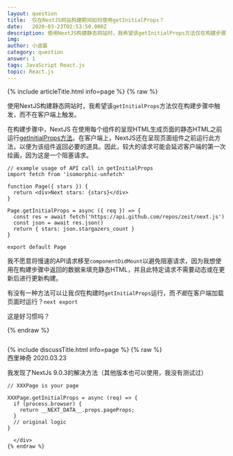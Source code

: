 ```yaml
---
layout: question
title:  仅在NextJS网站构建期间如何使用getInitialProps？
date:   2020-03-23T02:53:50.000Z
description: 使用NextJS构建静态网站时，我希望该getInitialProps方法仅在构建步骤中触发，而不在客户端上触发。在构建步骤中，NextJS 在使用每...
img: 
author: 小卤蛋
category: question
answer: 1
tags: JavaScript React.js
topic: React.js
---
```

<div class="article-root">
  <div class="article">
    {% include articleTitle.html info=page %}
    {% raw %}
    <div class="article-content"><p><font style="vertical-align: inherit;"><font style="vertical-align: inherit;">使用NextJS构建静态网站时，我希望该</font></font><code>getInitialProps</code><font style="vertical-align: inherit;"><font style="vertical-align: inherit;">方法仅在构建步骤中触发，而不在客户端上触发。</font></font></p>

<p><font style="vertical-align: inherit;"><font style="vertical-align: inherit;">在构建步骤中，NextJS </font><font style="vertical-align: inherit;">在使用每个组件的呈现HTML生成页面的静态HTML之前</font><font style="vertical-align: inherit;">运行</font></font><a href="https://nextjs.org/docs#fetching-data-and-component-lifecycle" rel="noreferrer"><font style="vertical-align: inherit;"><font style="vertical-align: inherit;">getInitialProps方法</font></font></a><font style="vertical-align: inherit;"><font style="vertical-align: inherit;">。</font><font style="vertical-align: inherit;">在客户端上，NextJS还在呈现页面组件之前运行此方法，以便为该组件返回必要的道具。</font><font style="vertical-align: inherit;">因此，较大的请求可能会延迟客户端的第一次绘画，因为这是一个阻塞请求。</font></font></p>

<pre class="lang-js prettyprint-override"><code>// example usage of API call in getInitialProps<font></font>
import fetch from 'isomorphic-unfetch'<font></font>
<font></font>
function Page({ stars }) {<font></font>
  return &lt;div&gt;Next stars: {stars}&lt;/div&gt;<font></font>
}<font></font>
<font></font>
Page.getInitialProps = async ({ req }) =&gt; {<font></font>
  const res = await fetch('https://api.github.com/repos/zeit/next.js')<font></font>
  const json = await res.json()<font></font>
  return { stars: json.stargazers_count }<font></font>
}<font></font>
<font></font>
export default Page<font></font>
</code></pre>

<p><font style="vertical-align: inherit;"><font style="vertical-align: inherit;">我不愿意将慢速的API请求移至</font></font><code>componentDidMount</code><font style="vertical-align: inherit;"><font style="vertical-align: inherit;">以避免阻塞请求，因为我想使用在构建步骤中返回的数据来填充静态HTML，并且此特定请求不需要动态或在更新后进行更新构建。</font></font></p>

<p><font style="vertical-align: inherit;"><font style="vertical-align: inherit;">有没有一种方法可以让我</font><em><font style="vertical-align: inherit;">仅</font></em><font style="vertical-align: inherit;">在</font><font style="vertical-align: inherit;">构建</font><font style="vertical-align: inherit;">时</font></font><code>getInitialProps</code><font style="vertical-align: inherit;"><font style="vertical-align: inherit;">运行</font><font style="vertical-align: inherit;">，</font><font style="vertical-align: inherit;">而</font><em><font style="vertical-align: inherit;">不能</font></em><font style="vertical-align: inherit;">在客户端加载页面时运行？</font></font><em><font style="vertical-align: inherit;"></font></em><font style="vertical-align: inherit;"></font><code>next export</code><font style="vertical-align: inherit;"></font><em><font style="vertical-align: inherit;"></font></em><font style="vertical-align: inherit;"></font></p>

<p><font style="vertical-align: inherit;"><font style="vertical-align: inherit;">这是好习惯吗？</font></font></p></div>
    {% endraw %}
  </div>
  <p style="height: 0;width:0;overflow: hidden;"> 第2696篇《仅在NextJS网站构建期间如何使用getInitialProps？》来自Winter(https://github.com/aiyld/aiyld.github.io)的站点</p>
  <div class="discuss-wrapper">
    {% include discussTitle.html info=page %}
    {% raw %}
    <div class="discuss-item">
        <div class="discuss-parent">
          <div class="discuss-meta">
            <span class="discuss-user">西里神奇</span>
            <span class="discuss-time">2020.03.23</span>
          </div>
          <div class="discuss-comment"><p><font style="vertical-align: inherit;"><font style="vertical-align: inherit;">我发现了NextJs 9.0.3的解决方法（其他版本也可以使用，我没有测试过）</font></font></p>

<p></p><div class="snippet" data-lang="js" data-hide="false" data-console="true" data-babel="false">
<div class="snippet-code">
<pre class="snippet-code-html lang-html prettyprint-override"><code>// XXXPage is your page<font></font>
<font></font>
XXXPage.getInitialProps = async (req) =&gt; {<font></font>
  if (process.browser) {<font></font>
    return __NEXT_DATA__.props.pageProps;<font></font>
  }<font></font>
  // original logic<font></font>
}</code></pre>
</div>
</div>
<p></p></div>
        </div>
        
      </div>
    {% endraw %}
  </div>
<div>
